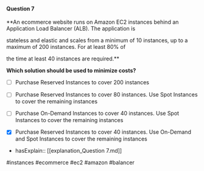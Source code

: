 #### Question  7


**An ecommerce website runs on Amazon EC2 instances behind an Application Load Balancer (ALB). The application is

stateless and elastic and scales from a minimum of 10 instances, up to a maximum of 200 instances. For at least 80% of

the time at least 40 instances are required.**


**Which solution should be used to minimize costs?**


- [ ] Purchase Reserved Instances to cover 200 instances


- [ ] Purchase Reserved Instances to cover 80 instances. Use Spot Instances to cover the remaining instances


- [ ] Purchase On-Demand Instances to cover 40 instances. Use Spot Instances to cover the remaining instances


- [x] Purchase Reserved Instances to cover 40 instances. Use On-Demand and Spot Instances to cover the remaining instances



- hasExplain:: [[explanation_Question  7.md]]

#instances #ecommerce #ec2 #amazon #balancer 